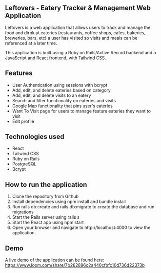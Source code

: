 ## Leftovers - Eatery Tracker & Management Web Application
Leftovers is a web application that allows users to track and manage the food and dirnk at eateries (restaurants, coffee shops, cafes, bakeries, breweries, bars, etc) a user has visited so visits and meals can be referenced at a later time. 

This application is built using a Ruby on Rails/Active Record backend and a JavaScript and React frontend, with Tailwind CSS. 

## Features
- User Authentication using sessions with bcrypt
- Add, edit, and delete eateries based on category
- Add, edit, and delete visits to an eatery
- Search and filter functionality on eateries and visits
- Google Map functionality that pins user's eateries 
- Want To Visit page for users to manage feature eateries they want to visit
- Edit profile

## Technologies used
- React
- Tailwind CSS
- Ruby on Rails
- PostgreSQL
- Bcrypt

## How to run the application
1) Clone the repository from Github
2) Install dependencies using npm install and bundle install
3) Run rails db:create and rails db:migrate to create the database and run migrations
4) Start the Rails server using rails s
5) Start the React app using npm start
6) Open your browser and navigate to http://localhost:4000 to view the application.

## Demo
A live demo of the application can be found here: https://www.loom.com/share/7b282896c2a440cfbfc10d736d22373b
